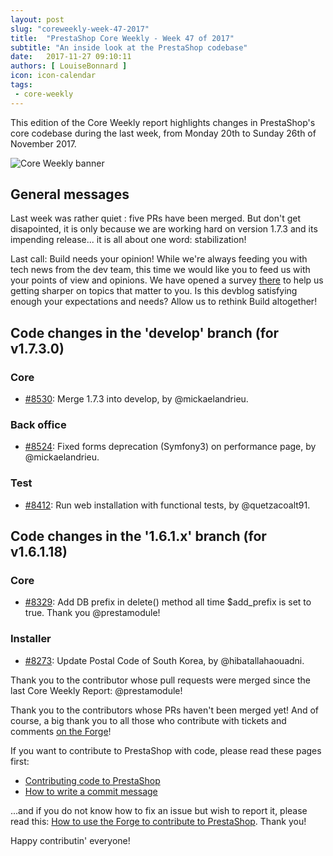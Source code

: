 ```yaml
---
layout: post
slug: "coreweekly-week-47-2017"
title:  "PrestaShop Core Weekly - Week 47 of 2017"
subtitle: "An inside look at the PrestaShop codebase"
date:   2017-11-27 09:10:11
authors: [ LouiseBonnard ]
icon: icon-calendar
tags:
 - core-weekly
---
```


This edition of the Core Weekly report highlights changes in PrestaShop's core codebase during the last week, from Monday 20th to Sunday 26th of November 2017.

![Core Weekly banner](/assets/images/2017/04/core_weekly_banner.jpg)


## General messages

Last week was rather quiet : five PRs have been merged. But don't get disapointed, it is only because we are working hard on version 1.7.3 and its impending release... it is all about one word: stabilization!

Last call: Build needs your opinion! While we're always feeding you with tech news from the dev team, this time we would like you to feed us with your points of view and opinions. We have opened a survey [there](http://build.prestashop.com/news/uncle-build-wants-you) to help us getting sharper on topics that matter to you. Is this devblog satisfying enough your expectations and needs? Allow us to rethink Build altogether!


## Code changes in the 'develop' branch (for v1.7.3.0)

### Core

* [#8530](https://github.com/PrestaShop/PrestaShop/pull/8530): Merge 1.7.3 into develop, by @mickaelandrieu.


### Back office

* [#8524](https://github.com/PrestaShop/PrestaShop/pull/8524): Fixed forms deprecation (Symfony3) on performance page, by @mickaelandrieu.


### Test

* [#8412](https://github.com/PrestaShop/PrestaShop/pull/8412): Run web installation with functional tests, by @quetzacoalt91.


## Code changes in the '1.6.1.x' branch (for v1.6.1.18)

### Core

* [#8329](https://github.com/PrestaShop/PrestaShop/pull/8329): Add DB prefix in delete() method all time $add_prefix is set to true. Thank you @prestamodule!


### Installer

* [#8273](https://github.com/PrestaShop/PrestaShop/pull/8273): Update Postal Code of South Korea, by @hibatallahaouadni.

Thank you to the contributor whose pull requests were merged since the last Core Weekly Report: @prestamodule!

Thank you to the contributors whose PRs haven't been merged yet! And of course, a big thank you to all those who contribute with tickets and comments [on the Forge](http://forge.prestashop.com/)!

If you want to contribute to PrestaShop with code, please read these pages first:

 * [Contributing code to PrestaShop](http://doc.prestashop.com/display/PS16/Contributing+code+to+PrestaShop)
 * [How to write a commit message](http://doc.prestashop.com/display/PS16/How+to+write+a+commit+message)

...and if you do not know how to fix an issue but wish to report it, please read this: [How to use the Forge to contribute to PrestaShop](http://doc.prestashop.com/display/PS16/How+to+use+the+Forge+to+contribute+to+PrestaShop). Thank you!

Happy contributin' everyone!
